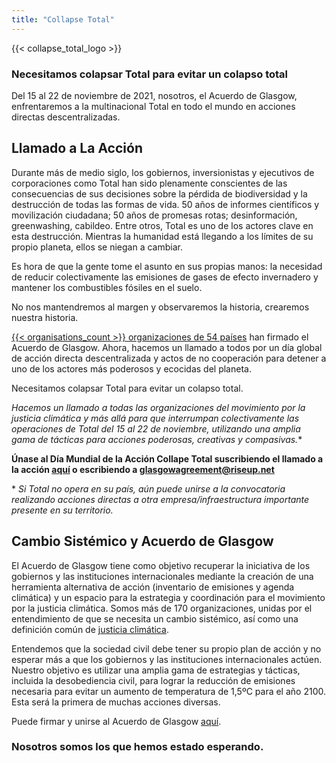 ```yaml
---
title: "Collapse Total"
---
```


{{< collapse_total_logo >}}

### Necesitamos colapsar Total para evitar un colapso total

Del 15 al 22 de noviembre de 2021, nosotros, el Acuerdo de Glasgow, enfrentaremos a la multinacional Total en todo el mundo en acciones directas descentralizadas.  

## Llamado a La Acción

Durante más de medio siglo, los gobiernos, inversionistas y ejecutivos de corporaciones como Total han sido plenamente conscientes de las consecuencias de sus decisiones sobre la pérdida de biodiversidad y la destrucción de todas las formas de vida. 50 años de informes científicos y movilización ciudadana; 50 años de promesas rotas; desinformación, greenwashing, cabildeo. Entre otros, Total es uno de los actores clave en esta destrucción. Mientras la humanidad está llegando a los límites de su propio planeta, ellos se niegan a cambiar.  

Es hora de que la gente tome el asunto en sus propias manos: la necesidad de reducir colectivamente las emisiones de gases de efecto invernadero y mantener los combustibles fósiles en el suelo.  

No nos mantendremos al margen y observaremos la historia, crearemos nuestra historia.  

[{{< organisations_count >}} organizaciones de 54 países](../organisations/) han firmado el Acuerdo de Glasgow. Ahora, hacemos un llamado a todos por un día global de acción directa descentralizada y actos de no cooperación para detener a uno de los actores más poderosos y ecocidas del planeta.  

Necesitamos colapsar Total para evitar un colapso total.  

**Hacemos un llamado a todas las organizaciones del movimiento por la justicia climática y más allá para que interrumpan colectivamente las operaciones de Total* del 15 al 22 de noviembre, utilizando una amplia gama de tácticas para acciones poderosas, creativas y compasivas.**  

**Únase al Día Mundial de la Acción Collape Total suscribiendo el llamado a la acción [aquí](https://framaforms.org/collapse-total-call-to-action-1627950762) o escribiendo a glasgowagreement@riseup.net**  

\* *Si Total no opera en su país, aún puede unirse a la convocatoria realizando acciones directas a otra empresa/infraestructura importante presente en su territorio.*  

## Cambio Sistémico y Acuerdo de Glasgow

El Acuerdo de Glasgow tiene como objetivo recuperar la iniciativa de los gobiernos y las instituciones internacionales mediante la creación de una herramienta alternativa de acción (inventario de emisiones y agenda climática) y un espacio para la  estrategia y coordinación para el movimiento por la justicia climática. Somos más de 170 organizaciones, unidas por el entendimiento de que se necesita un cambio sistémico, así como una definición común de [justicia climática](../agreement/).  

Entendemos que la sociedad civil debe tener su propio plan de acción y no esperar más a que los gobiernos y las instituciones internacionales actúen. Nuestro objetivo es utilizar una amplia gama de estrategias y tácticas, incluida la desobediencia civil, para lograr la reducción de emisiones necesaria para evitar un aumento de temperatura de 1,5ºC para el año 2100. Esta será la primera de muchas acciones diversas.  

Puede firmar y unirse al Acuerdo de Glasgow [aquí](../contact/).  

### Nosotros somos los que hemos estado esperando.